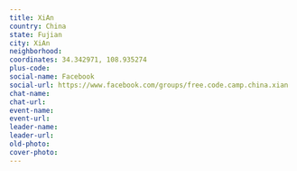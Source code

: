 ```yaml
---
title: XiAn
country: China
state: Fujian
city: XiAn
neighborhood: 
coordinates: 34.342971, 108.935274
plus-code:
social-name: Facebook
social-url: https://www.facebook.com/groups/free.code.camp.china.xian
chat-name:
chat-url:
event-name:
event-url:
leader-name:
leader-url:
old-photo: 
cover-photo:
---
```

